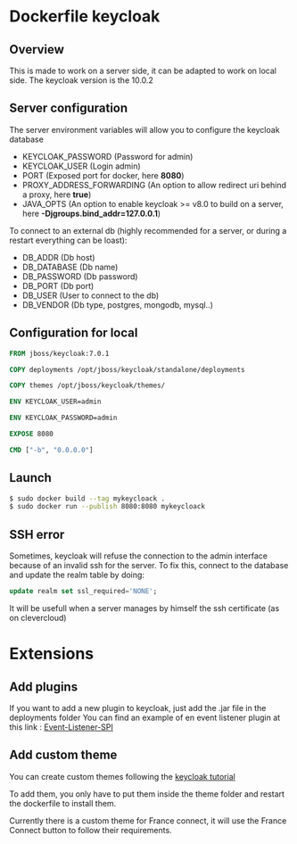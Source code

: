 # Dockerfile keycloak
## Overview
This is made to work on a server side, it can be adapted to work on local side.
The keycloak version is the 10.0.2

## Server configuration
The server environment variables will allow you to configure the keycloak database

-   KEYCLOAK_PASSWORD (Password for admin)
-   KEYCLOAK_USER (Login admin)
-   PORT (Exposed port for docker, here **8080**)
-   PROXY_ADDRESS_FORWARDING (An option to allow redirect uri behind a proxy, here **true**)
-   JAVA_OPTS (An option to enable keycloak >= v8.0 to build on a server, here **-Djgroups.bind_addr=127.0.0.1**)
   
To connect to an external db (highly recommended for a server, or during a restart everything can be loast):

-   DB_ADDR (Db host) 
-   DB_DATABASE (Db name)
-   DB_PASSWORD (Db password)
-   DB_PORT (Db  port)
-   DB_USER (User to connect to the db)
-   DB_VENDOR  (Db type, postgres, mongodb, mysql..)

## Configuration for local
```dockerfile
FROM jboss/keycloak:7.0.1

COPY deployments /opt/jboss/keycloak/standalone/deployments

COPY themes /opt/jboss/keycloak/themes/

ENV KEYCLOAK_USER=admin

ENV KEYCLOAK_PASSWORD=admin

EXPOSE 8080

CMD ["-b", "0.0.0.0"]
```

## Launch
```sh
$ sudo docker build --tag mykeycloack .
$ sudo docker run --publish 8080:8080 mykeycloack
```

## SSH error
Sometimes, keycloak will refuse the connection to the admin interface because of an invalid ssh for the server.
To fix this, connect to the database and update the realm table by doing:
```sql
update realm set ssl_required='NONE';
```
It will be usefull when a server manages by himself the ssh certificate (as on clevercloud)

# Extensions

## Add plugins
If you want to add a new plugin to keycloak, just add the .jar file in the deployments folder
You can find an example of en event listener plugin at this link : [Event-Listener-SPI](https://dev.to/adwaitthattey/building-an-event-listener-spi-plugin-for-keycloak-2044)

## Add custom theme
You can create custom themes following the [keycloak tutorial](https://www.keycloak.org/docs/latest/server_development/#_themes)

To add them, you only have to put them inside the theme folder and restart the dockerfile to install them.

Currently there is a custom theme for France connect, it will use the France Connect button to follow their requirements.
